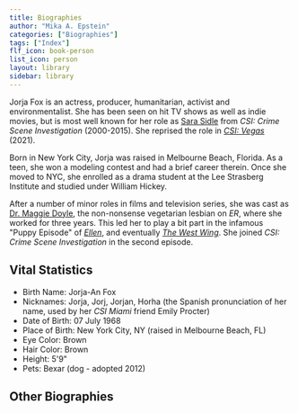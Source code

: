 ```yaml
---
title: Biographies
author: "Mika A. Epstein"
categories: ["Biographies"]
tags: ["Index"]
flf_icon: book-person
list_icon: person
layout: library
sidebar: library
---
```


Jorja Fox is an actress, producer, humanitarian, activist and environmentalist. She has been seen on hit TV shows as well as indie movies, but is most well known for her role as [Sara Sidle](/library/actor/csi/) from _CSI: Crime Scene Investigation_ (2000-2015). She reprised the role in [_CSI: Vegas_](/library/actor/csi-vegas/) (2021).

Born in New York City, Jorja was raised in Melbourne Beach, Florida. As a teen, she won a modeling contest and had a brief career therein. Once she moved to NYC, she enrolled as a drama student at the Lee Strasberg Institute and studied under William Hickey.

After a number of minor roles in films and television series, she was cast as [Dr. Maggie Doyle](/library/actor/er/), the non-nonsense vegetarian lesbian on _ER_, where she worked for three years. This led her to play a bit part in the infamous "Puppy Episode" of [_Ellen_](/library/actor/ellen/), and eventually [_The West Wing_](/library/actor/west-wing/). She joined _CSI: Crime Scene Investigation_ in the second episode.

## Vital Statistics

* Birth Name: Jorja-An Fox
* Nicknames: Jorja, Jorj, Jorjan, Horha (the Spanish pronunciation of her name, used by her _CSI Miami_ friend Emily Procter)
* Date of Birth: 07 July 1968
* Place of Birth: New York City, NY (raised in Melbourne Beach, FL)
* Eye Color: Brown
* Hair Color: Brown
* Height: 5'9"
* Pets: Bexar (dog - adopted 2012)

## Other Biographies
